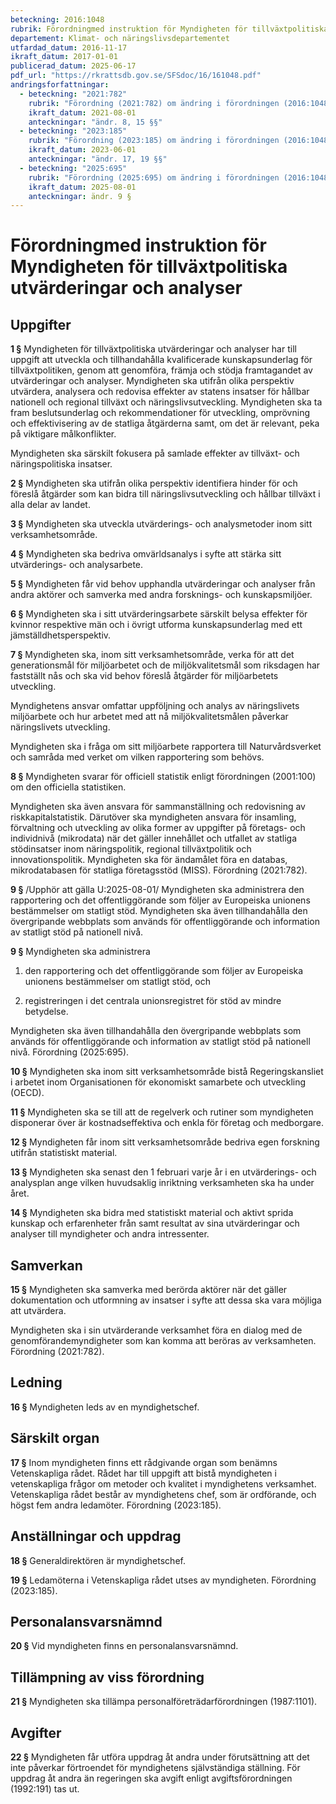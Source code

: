 ```yaml
---
beteckning: 2016:1048
rubrik: Förordningmed instruktion för Myndigheten för tillväxtpolitiska utvärderingar och analyser
departement: Klimat- och näringslivsdepartementet
utfardad_datum: 2016-11-17
ikraft_datum: 2017-01-01
publicerad_datum: 2025-06-17
pdf_url: "https://rkrattsdb.gov.se/SFSdoc/16/161048.pdf"
andringsforfattningar:
  - beteckning: "2021:782"
    rubrik: "Förordning (2021:782) om ändring i förordningen (2016:1048) med instruktion för Myndigheten för tillväxtpolitiska utvärderingar och analyser"
    ikraft_datum: 2021-08-01
    anteckningar: "ändr. 8, 15 §§"
  - beteckning: "2023:185"
    rubrik: "Förordning (2023:185) om ändring i förordningen (2016:1048) med instruktion för Myndigheten för tillväxtpolitiska utvärderingar och analyser"
    ikraft_datum: 2023-06-01
    anteckningar: "ändr. 17, 19 §§"
  - beteckning: "2025:695"
    rubrik: "Förordning (2025:695) om ändring i förordningen (2016:1048) med instruktion för Myndigheten för tillväxtpolitiska utvärderingar och analyser"
    ikraft_datum: 2025-08-01
    anteckningar: ändr. 9 §
---
```


# Förordningmed instruktion för Myndigheten för tillväxtpolitiska utvärderingar och analyser

## Uppgifter

**1 §** Myndigheten för tillväxtpolitiska utvärderingar och analyser har till uppgift att utveckla och tillhandahålla kvalificerade kunskapsunderlag för tillväxtpolitiken, genom att genomföra, främja och stödja framtagandet av utvärderingar och analyser. Myndigheten ska utifrån olika perspektiv utvärdera, analysera och redovisa effekter av statens insatser för hållbar nationell och regional tillväxt och näringslivsutveckling. Myndigheten ska ta fram beslutsunderlag och rekommendationer för utveckling, omprövning och effektivisering av de statliga åtgärderna samt, om det är relevant, peka på viktigare målkonflikter.

Myndigheten ska särskilt fokusera på samlade effekter av tillväxt- och näringspolitiska insatser.

**2 §** Myndigheten ska utifrån olika perspektiv identifiera hinder för och föreslå åtgärder som kan bidra till näringslivsutveckling och hållbar tillväxt i alla delar av landet.

**3 §** Myndigheten ska utveckla utvärderings- och analysmetoder inom sitt verksamhetsområde.

**4 §** Myndigheten ska bedriva omvärldsanalys i syfte att stärka sitt utvärderings- och analysarbete.

**5 §** Myndigheten får vid behov upphandla utvärderingar och analyser från andra aktörer och samverka med andra forsknings- och kunskapsmiljöer.

**6 §** Myndigheten ska i sitt utvärderingsarbete särskilt belysa effekter för kvinnor respektive män och i övrigt utforma kunskapsunderlag med ett jämställdhetsperspektiv.

**7 §** Myndigheten ska, inom sitt verksamhetsområde, verka för att det generationsmål för miljöarbetet och de miljökvalitetsmål som riksdagen har fastställt nås och ska vid behov föreslå åtgärder för miljöarbetets utveckling.

Myndighetens ansvar omfattar uppföljning och analys av näringslivets miljöarbete och hur arbetet med att nå miljökvalitetsmålen påverkar näringslivets utveckling.

Myndigheten ska i fråga om sitt miljöarbete rapportera till Naturvårdsverket och samråda med verket om vilken rapportering som behövs.

**8 §** Myndigheten svarar för officiell statistik enligt förordningen (2001:100) om den officiella statistiken.

Myndigheten ska även ansvara för sammanställning och redovisning av riskkapitalstatistik. Därutöver ska myndigheten ansvara för insamling, förvaltning och utveckling av olika former av uppgifter på företags- och individnivå (mikrodata) när det gäller innehållet och utfallet av statliga stödinsatser inom näringspolitik, regional tillväxtpolitik och innovationspolitik. Myndigheten ska för ändamålet föra en databas, mikrodatabasen för statliga företagsstöd (MISS). Förordning (2021:782).

**9 §** /Upphör att gälla U:2025-08-01/ Myndigheten ska administrera den rapportering och det offentliggörande som följer av Europeiska unionens bestämmelser om statligt stöd. Myndigheten ska även tillhandahålla den övergripande webbplats som används för offentliggörande och information av statligt stöd på nationell nivå.

**9 §** Myndigheten ska administrera

1. den rapportering och det offentliggörande som följer av Europeiska unionens bestämmelser om statligt stöd, och

2. registreringen i det centrala unionsregistret för stöd av mindre betydelse.

Myndigheten ska även tillhandahålla den övergripande webbplats som används för offentliggörande och information av statligt stöd på nationell nivå. Förordning (2025:695).

**10 §** Myndigheten ska inom sitt verksamhetsområde bistå Regeringskansliet i arbetet inom Organisationen för ekonomiskt samarbete och utveckling (OECD).

**11 §** Myndigheten ska se till att de regelverk och rutiner som myndigheten disponerar över är kostnadseffektiva och enkla för företag och medborgare.

**12 §** Myndigheten får inom sitt verksamhetsområde bedriva egen forskning utifrån statistiskt material.

**13 §** Myndigheten ska senast den 1 februari varje år i en utvärderings- och analysplan ange vilken huvudsaklig inriktning verksamheten ska ha under året.

**14 §** Myndigheten ska bidra med statistiskt material och aktivt sprida kunskap och erfarenheter från samt resultat av sina utvärderingar och analyser till myndigheter och andra intressenter.

## Samverkan

**15 §** Myndigheten ska samverka med berörda aktörer när det gäller dokumentation och utformning av insatser i syfte att dessa ska vara möjliga att utvärdera.

Myndigheten ska i sin utvärderande verksamhet föra en dialog med de genomförandemyndigheter som kan komma att beröras av verksamheten. Förordning (2021:782).

## Ledning

**16 §** Myndigheten leds av en myndighetschef.

## Särskilt organ

**17 §** Inom myndigheten finns ett rådgivande organ som benämns Vetenskapliga rådet. Rådet har till uppgift att bistå myndigheten i vetenskapliga frågor om metoder och kvalitet i myndighetens verksamhet. Vetenskapliga rådet består av myndighetens chef, som är ordförande, och högst fem andra ledamöter. Förordning (2023:185).

## Anställningar och uppdrag

**18 §** Generaldirektören är myndighetschef.

**19 §** Ledamöterna i Vetenskapliga rådet utses av myndigheten. Förordning (2023:185).

## Personalansvarsnämnd

**20 §** Vid myndigheten finns en personalansvarsnämnd.

## Tillämpning av viss förordning

**21 §** Myndigheten ska tillämpa personalföreträdarförordningen (1987:1101).

## Avgifter

**22 §** Myndigheten får utföra uppdrag åt andra under förutsättning att det inte påverkar förtroendet för myndighetens självständiga ställning. För uppdrag åt andra än regeringen ska avgift enligt avgiftsförordningen (1992:191) tas ut.